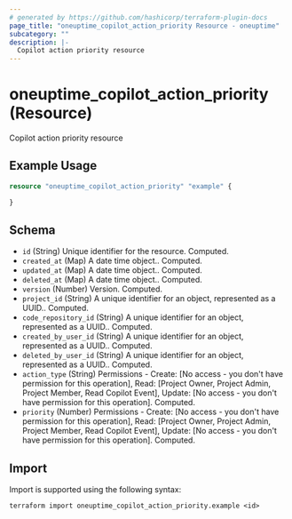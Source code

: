 ```yaml
---
# generated by https://github.com/hashicorp/terraform-plugin-docs
page_title: "oneuptime_copilot_action_priority Resource - oneuptime"
subcategory: ""
description: |-
  Copilot action priority resource
---
```


# oneuptime_copilot_action_priority (Resource)

Copilot action priority resource

## Example Usage

```terraform
resource "oneuptime_copilot_action_priority" "example" {

}
```

## Schema

- `id` (String) Unique identifier for the resource. Computed.
- `created_at` (Map) A date time object.. Computed.
- `updated_at` (Map) A date time object.. Computed.
- `deleted_at` (Map) A date time object.. Computed.
- `version` (Number) Version. Computed.
- `project_id` (String) A unique identifier for an object, represented as a UUID.. Computed.
- `code_repository_id` (String) A unique identifier for an object, represented as a UUID.. Computed.
- `created_by_user_id` (String) A unique identifier for an object, represented as a UUID.. Computed.
- `deleted_by_user_id` (String) A unique identifier for an object, represented as a UUID.. Computed.
- `action_type` (String) Permissions - Create: [No access - you don't have permission for this operation], Read: [Project Owner, Project Admin, Project Member, Read Copilot Event], Update: [No access - you don't have permission for this operation]. Computed.
- `priority` (Number) Permissions - Create: [No access - you don't have permission for this operation], Read: [Project Owner, Project Admin, Project Member, Read Copilot Event], Update: [No access - you don't have permission for this operation]. Computed.

## Import

Import is supported using the following syntax:

```shell
terraform import oneuptime_copilot_action_priority.example <id>
```
